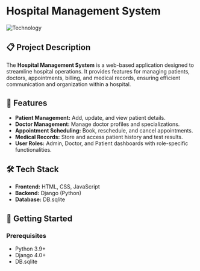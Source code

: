 # Hospital Management System

![Technology](https://img.shields.io/badge/Built%20with-Python%20%7C%20Django-green)

## 📋 Project Description

The **Hospital Management System** is a web-based application designed to streamline hospital operations. It provides features for managing patients, doctors, appointments, billing, and medical records, ensuring efficient communication and organization within a hospital.

## 🎯 Features

- **Patient Management:** Add, update, and view patient details.
- **Doctor Management:** Manage doctor profiles and specializations.
- **Appointment Scheduling:** Book, reschedule, and cancel appointments.
- **Medical Records:** Store and access patient history and test results.
- **User Roles:** Admin, Doctor, and Patient dashboards with role-specific functionalities.

## 🛠️ Tech Stack

- **Frontend:** HTML, CSS, JavaScript
- **Backend:** Django (Python)
- **Database:** DB.sqlite

## 🚀 Getting Started

### Prerequisites
- Python 3.9+
- Django 4.0+
- DB.sqlite
